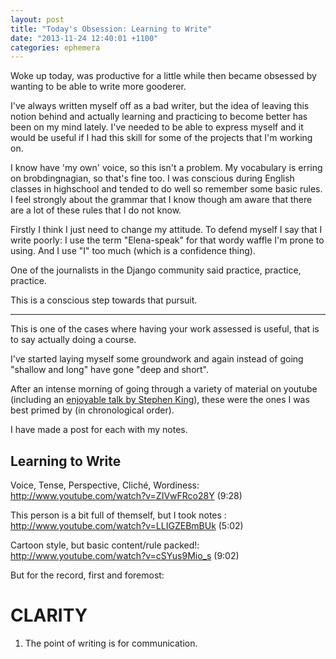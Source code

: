 ```yaml
---
layout: post
title: "Today's Obsession: Learning to Write"
date: "2013-11-24 12:40:01 +1100"
categories: ephemera
---
```



Woke up today, was productive for a little while then became obsessed by wanting to be able to write more gooderer.

I've always written myself off as a bad writer, but the idea of leaving this notion behind and actually learning and practicing to become better has been on my mind lately. I've needed to be able to express myself and it would be useful if I had this skill for some of the projects that I'm working on.

I know have 'my own' voice, so this isn't a problem. My vocabulary is erring on brobdingnagian, so that's fine too. I was conscious during English classes in highschool and tended to do well so remember some basic rules. I feel strongly about the grammar that I know though am aware that there are a lot of these rules that I do not know.

Firstly I think I just need to change my attitude. To defend myself I say that I write poorly: I use the term "Elena-speak" for that wordy waffle I'm prone to using. And I use "I" too much (which is a confidence thing).

One of the journalists in the Django community said practice, practice, practice.

This is a conscious step towards that pursuit.

---

This is one of the cases where having your work assessed is useful, that is to say actually doing a course.

I've started laying myself some groundwork and again instead of going "shallow and long" have gone "deep and short".

After an intense morning of going through a variety of material on youtube (including an [enjoyable talk by Stephen King](http://www.youtube.com/watch?v=UQXJaTtPhfg)), these were the ones I was best primed by (in chronological order).

I have made a post for each with my notes.

## Learning to Write

Voice, Tense, Perspective, Cliché, Wordiness:
http://www.youtube.com/watch?v=ZIVwFRco28Y (9:28)

This person is a bit full of themself, but I took notes :
http://www.youtube.com/watch?v=LLIGZEBmBUk (5:02)

Cartoon style, but basic content/rule packed!:
http://www.youtube.com/watch?v=cSYus9Mio_s (9:02)


But for the record, first and foremost:

# CLARITY

1. The point of writing is for communication.